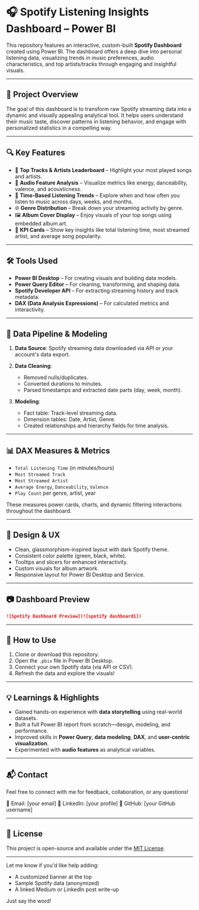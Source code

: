 
# 🎧 Spotify Listening Insights Dashboard – Power BI

This repository features an interactive, custom-built **Spotify Dashboard** created using Power BI. The dashboard offers a deep dive into personal listening data, visualizing trends in music preferences, audio characteristics, and top artists/tracks through engaging and insightful visuals.

---

## 📌 Project Overview

The goal of this dashboard is to transform raw Spotify streaming data into a dynamic and visually appealing analytical tool. It helps users understand their music taste, discover patterns in listening behavior, and engage with personalized statistics in a compelling way.

---

## 🔍 Key Features

* 🎵 **Top Tracks & Artists Leaderboard** – Highlight your most played songs and artists.
* 🧠 **Audio Feature Analysis** – Visualize metrics like energy, danceability, valence, and acousticness.
* 📅 **Time-Based Listening Trends** – Explore when and how often you listen to music across days, weeks, and months.
* 🌐 **Genre Distribution** – Break down your streaming activity by genre.
* 🖼 **Album Cover Display** – Enjoy visuals of your top songs using embedded album art.
* 🧮 **KPI Cards** – Show key insights like total listening time, most streamed artist, and average song popularity.

---

## 🛠 Tools Used

* **Power BI Desktop** – For creating visuals and building data models.
* **Power Query Editor** – For cleaning, transforming, and shaping data.
* **Spotify Developer API** – For extracting streaming history and track metadata.
* **DAX (Data Analysis Expressions)** – For calculated metrics and interactivity.

---

## 🧩 Data Pipeline & Modeling

1. **Data Source**: Spotify streaming data downloaded via API or your account's data export.
2. **Data Cleaning**:

   * Removed nulls/duplicates.
   * Converted durations to minutes.
   * Parsed timestamps and extracted date parts (day, week, month).
3. **Modeling**:

   * Fact table: Track-level streaming data.
   * Dimension tables: Date, Artist, Genre.
   * Created relationships and hierarchy fields for time analysis.

---

## 📊 DAX Measures & Metrics

* `Total Listening Time` (in minutes/hours)
* `Most Streamed Track`
* `Most Streamed Artist`
* `Average Energy`, `Danceability`, `Valence`
* `Play Count` per genre, artist, year

These measures power cards, charts, and dynamic filtering interactions throughout the dashboard.

---

## 🎨 Design & UX

* Clean, glassmorphism-inspired layout with dark Spotify theme.
* Consistent color palette (green, black, white).
* Tooltips and slicers for enhanced interactivity.
* Custom visuals for album artwork.
* Responsive layout for Power BI Desktop and Service.

---

## 📷 Dashboard Preview




```md
![Spotify Dashboard Preview](![spotify dashboard1])

```

---

## 🚀 How to Use

1. Clone or download this repository.
2. Open the `.pbix` file in Power BI Desktop.
3. Connect your own Spotify data (via API or CSV).
4. Refresh the data and explore the visuals!

---

## 💡 Learnings & Highlights

* Gained hands-on experience with **data storytelling** using real-world datasets.
* Built a full Power BI report from scratch—design, modeling, and performance.
* Improved skills in **Power Query**, **data modeling**, **DAX**, and **user-centric visualization**.
* Experimented with **audio features** as analytical variables.

---

## 📬 Contact

Feel free to connect with me for feedback, collaboration, or any questions!

📧 Email: \[your email]
🔗 LinkedIn: \[your profile]
🐙 GitHub: \[your GitHub username]

---

## 📄 License

This project is open-source and available under the [MIT License](LICENSE).

---

Let me know if you'd like help adding:

* A customized banner at the top
* Sample Spotify data (anonymized)
* A linked Medium or LinkedIn post write-up

Just say the word!
